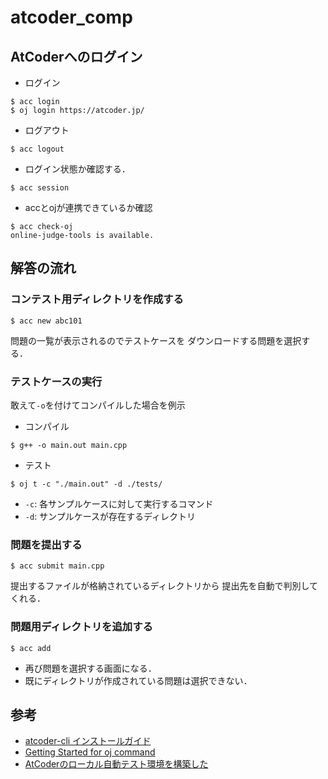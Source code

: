 # atcoder_comp

## AtCoderへのログイン
- ログイン
```
$ acc login
$ oj login https://atcoder.jp/
```
- ログアウト
```
$ acc logout
```
- ログイン状態か確認する．
```
$ acc session
```
- accとojが連携できているか確認
```
$ acc check-oj
online-judge-tools is available.
```

## 解答の流れ
### コンテスト用ディレクトリを作成する
```
$ acc new abc101
```
問題の一覧が表示されるのでテストケースを
ダウンロードする問題を選択する．

### テストケースの実行
敢えて`-o`を付けてコンパイルした場合を例示
- コンパイル
```
$ g++ -o main.out main.cpp
```
- テスト
```
$ oj t -c "./main.out" -d ./tests/
```
- `-c`: 各サンプルケースに対して実行するコマンド
- `-d`: サンプルケースが存在するディレクトリ

### 問題を提出する
```
$ acc submit main.cpp
```
提出するファイルが格納されているディレクトリから
提出先を自動で判別してくれる．

### 問題用ディレクトリを追加する
```
$ acc add
```
- 再び問題を選択する画面になる．
- 既にディレクトリが作成されている問題は選択できない．

## 参考
- [atcoder-cli インストールガイド](http://tatamo.81.la/blog/2018/12/07/atcoder-cli-installation-guide/)
- [Getting Started for oj command](https://github.com/online-judge-tools/oj/blob/master/docs/getting-started.ja.md)
- [AtCoderのローカル自動テスト環境を構築した](https://writerman.hatenablog.jp/entry/2021/12/16/000655)
